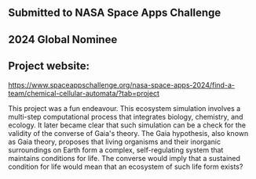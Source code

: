 ## Submitted to NASA Space Apps Challenge
## 2024 Global Nominee

## Project website:
https://www.spaceappschallenge.org/nasa-space-apps-2024/find-a-team/chemical-cellular-automata/?tab=project

This project was a fun endeavour.
This ecosystem simulation involves a multi-step computational process that integrates biology, chemistry, and ecology. 
It later became clear that such simulation can be a check for the validity of the converse of Gaia's theory.
The Gaia hypothesis, also known as Gaia theory, proposes that living organisms and their inorganic surroundings on Earth form a complex, self-regulating system that maintains conditions for life. 
The converse would imply that a sustained condition for life would mean that an ecosystem of such life form exists?
